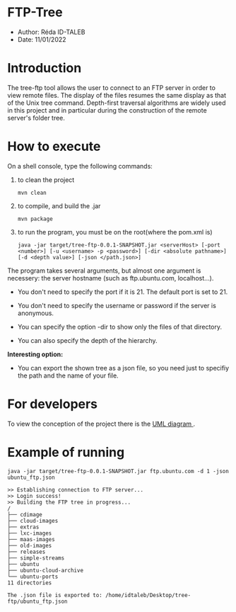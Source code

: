 # FTP-Tree
- Author: Réda ID-TALEB
- Date: 11/01/2022

# Introduction
The tree-ftp tool allows the user to connect to an FTP server in order to view remote files. The display of the files resumes the same display as that of the Unix tree command.
Depth-first traversal algorithms are widely used in this project and in particular during the construction of the remote server's folder tree.

# How to execute
On a shell console, type the following commands:
1. to clean the project
    ```
    mvn clean
    ``` 
2. to compile, and build the .jar
    ```
    mvn package
    ``` 
3. to run the program, you must be on the root(where the pom.xml is)
    ```
    java -jar target/tree-ftp-0.0.1-SNAPSHOT.jar <serverHost> [-port <number>] [-u <username> -p <password>] [-dir <absolute pathname>] [-d <depth value>] [-json </path.json>]
    ``` 

The program takes several arguments, but almost one argument is necessery: the server hostname (such as ftp.ubuntu.com, localhost...).
- You don't need to specify the port if it is 21. The default port is set to 21.
- You don't need to specify the username or password if the server is anonymous.


- You can specify the option -dir to show only the files of that directory.
- You can also specify the depth of the hierarchy.

**Interesting option:**
- You can export the shown tree as a json file, so you need just to specifiy the path and the name of your file.

# For developers
To view the conception of the project there is the [UML diagram ](docs/tree-ftp-uml.png).

# Example of running
```
java -jar target/tree-ftp-0.0.1-SNAPSHOT.jar ftp.ubuntu.com -d 1 -json ubuntu_ftp.json

>> Establishing connection to FTP server...
>> Login success!
>> Building the FTP tree in progress...
/
├── cdimage
├── cloud-images
├── extras
├── lxc-images
├── maas-images
├── old-images
├── releases
├── simple-streams
├── ubuntu
├── ubuntu-cloud-archive
└── ubuntu-ports
11 directories

The .json file is exported to: /home/idtaleb/Desktop/tree-ftp/ubuntu_ftp.json
```
